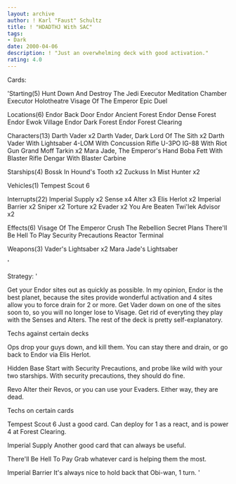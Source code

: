 ```yaml
---
layout: archive
author: ! Karl "Faust" Schultz
title: ! "HDADTHJ With SAC"
tags:
- Dark
date: 2000-04-06
description: ! "Just an overwhelming deck with good activation."
rating: 4.0
---
```

Cards: 

'Starting(5)
Hunt Down And Destroy The Jedi
Executor Meditation Chamber
Executor Holotheatre
Visage Of The Emperor
Epic Duel

Locations(6)
Endor Back Door
Endor Ancient Forest
Endor Dense Forest
Endor Ewok Village
Endor Dark Forest
Endor Forest Clearing

Characters(13)
Darth Vader x2
Darth Vader, Dark Lord Of The Sith x2
Darth Vader With Lightsaber
4-LOM With Concussion Rifle
U-3PO
IG-88 With Riot Gun
Grand Moff Tarkin x2
Mara Jade, The Emperor's Hand
Boba Fett With Blaster Rifle
Dengar With Blaster Carbine

Starships(4)
Bossk In Hound's Tooth x2
Zuckuss In Mist Hunter x2

Vehicles(1)
Tempest Scout 6

Interrupts(22)
Imperial Supply x2
Sense x4
Alter x3
Elis Herlot x2
Imperial Barrier x2
Sniper x2
Torture x2
Evader x2
You Are Beaten
Twi'lek Advisor x2

Effects(6)
Visage Of The Emperor
Crush The Rebellion
Secret Plans
There'll Be Hell To Play
Security Precautions
Reactor Terminal

Weapons(3)
Vader's Lightsaber x2
Mara Jade's Lightsaber

'

Strategy: '

Get your Endor sites out as quickly as possible.  In my opinion, Endor is the best planet, because the sites provide wonderful activation and 4 sites allow you to force drain for 2 or more. Get Vader down on one of the sites soon to, so you will no longer lose to Visage.  Get rid of everyting they play with the Senses and Alters.  The rest of the deck is pretty self-explanatory.

Techs against certain decks

Ops drop your guys down, and kill them. You can stay there and drain, or go back to Endor via Elis Herlot.

Hidden Base Start with Security Precautions, and probe like wild with your two starships.  With security precautions, they should do fine.

Revo Alter their Revos, or you can use your Evaders.  Either way, they are dead.

Techs on certain cards

Tempest Scout 6 Just a good card.  Can deploy for 1 as a react, and is power 4 at Forest Clearing.

Imperial Supply Another good card that can always be useful.

There'll Be Hell To Pay Grab whatever card is helping them the most.

Imperial Barrier It's always nice to hold back that Obi-wan, 1 turn.	'